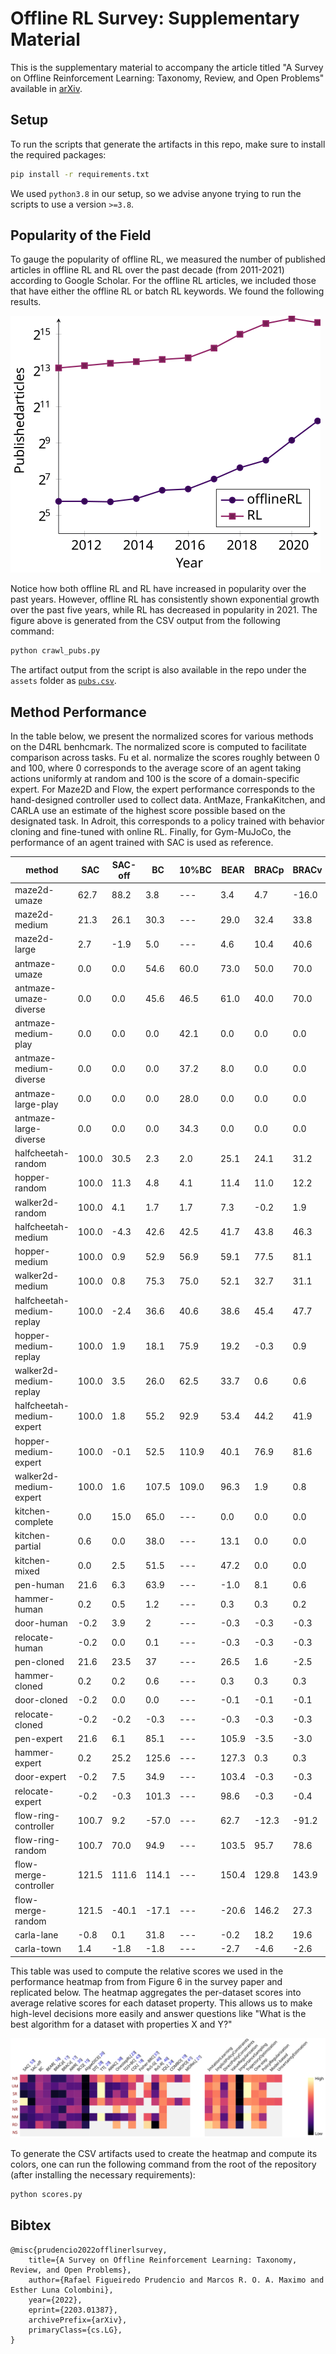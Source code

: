 # Offline RL Survey: Supplementary Material
This is the supplementary material to accompany the article titled "A Survey on Offline Reinforcement Learning: Taxonomy, Review, and Open Problems" available in [arXiv](https://arxiv.org/abs/2203.01387).

## Setup
To run the scripts that generate the artifacts in this repo, make sure to install the required packages:
```sh
pip install -r requirements.txt
```
We used `python3.8` in our setup, so we advise anyone trying to run the scripts to use a version `>=3.8`.

## Popularity of the Field
To gauge the popularity of offline RL, we measured the number of published articles in offline RL and RL over the past decade (from 2011-2021) according to Google Scholar.
For the offline RL articles, we included those that have either the offline RL or batch RL keywords.
We found the following results.

![Number of publications in offline RL and RL](assets/pubs.svg)

Notice how both offline RL and RL have increased in popularity over the past years.
However, offline RL has consistently shown exponential growth over the past five years, while RL has decreased in popularity in 2021.
The figure above is generated from the CSV output from the following command:

```sh
python crawl_pubs.py
```

The artifact output from the script is also available in the repo under the `assets` folder as [`pubs.csv`](assets/pubs.csv).

## Method Performance
In the table below, we present the normalized scores for various methods on the D4RL benhcmark.
The normalized score is computed to facilitate comparison across tasks.
Fu et al. normalize the scores roughly between 0 and 100, where 0 corresponds to the average score of an agent taking actions uniformly at random and 100 is the score of a domain-specific expert.
For Maze2D and Flow, the expert performance corresponds to the hand-designed controller used to collect data.
AntMaze, FrankaKitchen, and CARLA use an estimate of the highest score possible based on the designated task.
In Adroit, this corresponds to a policy trained with behavior cloning and fine-tuned with online RL.
Finally, for Gym-MuJoCo, the performance of an agent trained with SAC is used as reference.

| method                    | SAC   | SAC-off | BC    | 10%BC | BEAR  | BRACp | BRACv | AWR   | BCQ   | AlgaeDICE | DT    | TT    | AWAC | ORL   | TDBC  | CQL   | FBRC  | RvSg | RvSr  | IQL   | COMBO | MOPO | MOReL |
|---------------------------|-------|---------|-------|-------|-------|-------|-------|-------|-------|-----------|-------|-------|------|-------|-------|-------|-------|------|-------|-------|-------|------|-------|
| maze2d-umaze              | 62.7  | 88.2    | 3.8   | ---   | 3.4   | 4.7   | -16.0 | 1.0   | 12.8  | -15.7     | ---   | ---   | ---  | ---   | ---   | 5.7   | ---   | ---  | ---   | ---   | ---   | ---  | ---   |
| maze2d-medium             | 21.3  | 26.1    | 30.3  | ---   | 29.0  | 32.4  | 33.8  | 7.6   | 8.3   | 10.0      | ---   | ---   | ---  | ---   | ---   | 5.0   | ---   | ---  | ---   | ---   | ---   | ---  | ---   |
| maze2d-large              | 2.7   | -1.9    | 5.0   | ---   | 4.6   | 10.4  | 40.6  | 23.7  | 6.2   | -0.1      | ---   | ---   | ---  | ---   | ---   | 12.5  | ---   | ---  | ---   | ---   | ---   | ---  | ---   |
| antmaze-umaze             | 0.0   | 0.0     | 54.6  | 60.0  | 73.0  | 50.0  | 70.0  | 56.0  | 78.9  | 0.0       | 59.2  | 100.0 | 56.7 | 64.3  | 78.6  | 74.0  | ---   | 65.4 | 64.4  | 87.5  | ---   | ---  | ---   |
| antmaze-umaze-diverse     | 0.0   | 0.0     | 45.6  | 46.5  | 61.0  | 40.0  | 70.0  | 70.3  | 55.0  | 0.0       | 53.0  | ---   | 49.3 | 60.7  | 71.4  | 84.0  | ---   | 60.9 | 70.1  | 62.2  | ---   | ---  | ---   |
| antmaze-medium-play       | 0.0   | 0.0     | 0.0   | 42.1  | 0.0   | 0.0   | 0.0   | 0.0   | 0.0   | 0.0       | 0.0   | 93.3  | 0.0  | 0.3   | 10.6  | 61.2  | ---   | 58.1 | 4.5   | 71.2  | ---   | ---  | ---   |
| antmaze-medium-diverse    | 0.0   | 0.0     | 0.0   | 37.2  | 8.0   | 0.0   | 0.0   | 0.0   | 0.0   | 0.0       | 0.0   | 100.0 | 0.7  | 0.0   | 3.0   | 53.7  | ---   | 67.3 | 7.7   | 70.0  | ---   | ---  | ---   |
| antmaze-large-play        | 0.0   | 0.0     | 0.0   | 28.0  | 0.0   | 0.0   | 0.0   | 0.0   | 6.7   | 0.0       | 0.0   | 66.7  | 0.0  | 0.0   | 0.2   | 15.8  | ---   | 32.4 | 3.5   | 39.6  | ---   | ---  | ---   |
| antmaze-large-diverse     | 0.0   | 0.0     | 0.0   | 34.3  | 0.0   | 0.0   | 0.0   | 0.0   | 2.2   | 0.0       | 0.0   | 60.0  | 1.0  | 0.0   | 0.0   | 14.9  | ---   | 36.9 | 3.7   | 47.5  | ---   | ---  | ---   |
| halfcheetah-random        | 100.0 | 30.5    | 2.3   | 2.0   | 25.1  | 24.1  | 31.2  | 2.5   | 2.2   | -0.3      | 2.2   | ---   | ---  | 6.9   | 11.0  | 18.6  | 33.3  | ---  | 3.9   | ---   | 38.8  | 35.4 | 25.6  |
| hopper-random             | 100.0 | 11.3    | 4.8   | 4.1   | 11.4  | 11.0  | 12.2  | 10.2  | 10.6  | 0.9       | 7.5   | ---   | ---  | 7.8   | 8.5   | 9.3   | 11.3  | ---  | -0.2  | ---   | 17.9  | 11.7 | 53.6  |
| walker2d-random           | 100.0 | 4.1     | 1.7   | 1.7   | 7.3   | -0.2  | 1.9   | 1.5   | 4.9   | 0.5       | 2.0   | ---   | ---  | 6.1   | 1.6   | 2.5   | 1.5   | ---  | 7.7   | ---   | 7.0   | 13.6 | 37.3  |
| halfcheetah-medium        | 100.0 | -4.3    | 42.6  | 42.5  | 41.7  | 43.8  | 46.3  | 37.4  | 40.7  | -2.2      | 42.6  | 46.9  | 43.5 | 55.6  | 48.3  | 49.1  | 41.3  | ---  | 41.6  | 47.4  | 54.2  | 42.3 | 42.1  |
| hopper-medium             | 100.0 | 0.9     | 52.9  | 56.9  | 59.1  | 77.5  | 81.1  | 17.4  | 53.1  | 0.3       | 67.6  | 61.1  | 57.0 | 83.3  | 59.3  | 64.6  | 99.4  | ---  | 60.2  | 66.3  | 97.2  | 28.0 | 95.4  |
| walker2d-medium           | 100.0 | 0.8     | 75.3  | 75.0  | 52.1  | 32.7  | 31.1  | 35.9  | 54.5  | 1.2       | 74.0  | 79.0  | 72.4 | 85.6  | 83.7  | 82.9  | 78.8  | ---  | 71.7  | 78.3  | 81.9  | 17.8 | 77.8  |
| halfcheetah-medium-replay | 100.0 | -2.4    | 36.6  | 40.6  | 38.6  | 45.4  | 47.7  | 40.3  | 38.2  | -2.1      | 36.6  | 41.9  | 40.5 | 42.4  | 44.6  | 47.3  | 43.2  | ---  | 38.0  | 44.2  | 55.1  | 53.1 | 40.2  |
| hopper-medium-replay      | 100.0 | 1.9     | 18.1  | 75.9  | 19.2  | -0.3  | 0.9   | 15.5  | 15.0  | 0.6       | 82.7  | 91.5  | 37.2 | 71.0  | 60.9  | 97.8  | 41.8  | ---  | 73.5  | 94.7  | 89.5  | 67.5 | 93.6  |
| walker2d-medium-replay    | 100.0 | 3.5     | 26.0  | 62.5  | 33.7  | 0.6   | 0.6   | 28.4  | 33.1  | 1.1       | 66.6  | 82.6  | 27.0 | 71.6  | 81.8  | 86.1  | 35.6  | ---  | 60.6  | 73.9  | 56.0  | 39.0 | 49.8  |
| halfcheetah-medium-expert | 100.0 | 1.8     | 55.2  | 92.9  | 53.4  | 44.2  | 41.9  | 52.7  | 64.7  | -0.8      | 86.8  | 95.0  | 42.8 | 93.5  | 90.7  | 85.8  | 93.3  | ---  | 92.2  | 86.7  | 90.0  | 63.3 | 53.3  |
| hopper-medium-expert      | 100.0 | -0.1    | 52.5  | 110.9 | 40.1  | 76.9  | 81.6  | 53.8  | 57.5  | 0.4       | 107.6 | 110.0 | 55.8 | 102.1 | 98.0  | 102.0 | 105.2 | ---  | 101.7 | 91.5  | 111.1 | 23.7 | 108.7 |
| walker2d-medium-expert    | 100.0 | 1.6     | 107.5 | 109.0 | 96.3  | 1.9   | 0.8   | 27.1  | 110.9 | 1.1       | 108.1 | 101.9 | 74.5 | 110.9 | 110.1 | 109.5 | 112.4 | ---  | 106.0 | 109.6 | 103.3 | 44.6 | 95.6  |
| kitchen-complete          | 0.0   | 15.0    | 65.0  | ---   | 0.0   | 0.0   | 0.0   | 0.0   | 8.1   | 0.0       | ---   | ---   | ---  | ---   | ---   | 43.8  | ---   | 50.2 | 1.5   | 62.5  | ---   | ---  | ---   |
| kitchen-partial           | 0.6   | 0.0     | 38.0  | ---   | 13.1  | 0.0   | 0.0   | 15.4  | 18.9  | 0.0       | ---   | ---   | ---  | ---   | ---   | 49.8  | ---   | 60.3 | 1.1   | 46.3  | ---   | ---  | ---   |
| kitchen-mixed             | 0.0   | 2.5     | 51.5  | ---   | 47.2  | 0.0   | 0.0   | 10.6  | 8.1   | 2.5       | ---   | ---   | ---  | ---   | ---   | 51.0  | ---   | 51.4 | 0.5   | 51.0  | ---   | ---  | ---   |
| pen-human                 | 21.6  | 6.3     | 63.9  | ---   | -1.0  | 8.1   | 0.6   | 12.3  | 68.9  | -3.3      | ---   | ---   | ---  | ---   | ---   | 37.5  | ---   | ---  | ---   | 71.5  | ---   | ---  | ---   |
| hammer-human              | 0.2   | 0.5     | 1.2   | ---   | 0.3   | 0.3   | 0.2   | 1.2   | 0.5   | 0.3       | ---   | ---   | ---  | ---   | ---   | 4.4   | ---   | ---  | ---   | 1.4   | ---   | ---  | ---   |
| door-human                | -0.2  | 3.9     | 2     | ---   | -0.3  | -0.3  | -0.3  | 0.4   | -0.0  | -0.0      | ---   | ---   | ---  | ---   | ---   | 9.9   | ---   | ---  | ---   | 4.3   | ---   | ---  | ---   |
| relocate-human            | -0.2  | 0.0     | 0.1   | ---   | -0.3  | -0.3  | -0.3  | -0.0  | -0.1  | -0.1      | ---   | ---   | ---  | ---   | ---   | 0.2   | ---   | ---  | ---   | 0.1   | ---   | ---  | ---   |
| pen-cloned                | 21.6  | 23.5    | 37    | ---   | 26.5  | 1.6   | -2.5  | 28.0  | 44.0  | -2.9      | ---   | ---   | ---  | 60.0  | ---   | 39.2  | ---   | ---  | ---   | 37.3  | ---   | ---  | ---   |
| hammer-cloned             | 0.2   | 0.2     | 0.6   | ---   | 0.3   | 0.3   | 0.3   | 0.4   | 0.4   | 0.3       | ---   | ---   | ---  | 2.1   | ---   | 2.1   | ---   | ---  | ---   | 2.1   | ---   | ---  | ---   |
| door-cloned               | -0.2  | 0.0     | 0.0   | ---   | -0.1  | -0.1  | -0.1  | 0.0   | 0.0   | 0.0       | ---   | ---   | ---  | 0.4   | ---   | 0.4   | ---   | ---  | ---   | 1.6   | ---   | ---  | ---   |
| relocate-cloned           | -0.2  | -0.2    | -0.3  | ---   | -0.3  | -0.3  | -0.3  | -0.2  | -0.3  | -0.3      | ---   | ---   | ---  | -0.1  | ---   | -0.1  | ---   | ---  | ---   | -0.2  | ---   | ---  | ---   |
| pen-expert                | 21.6  | 6.1     | 85.1  | ---   | 105.9 | -3.5  | -3.0  | 111.0 | 114.9 | -3.5      | ---   | ---   | ---  | ---   | ---   | 107.0 | ---   | ---  | ---   | ---   | ---   | ---  | ---   |
| hammer-expert             | 0.2   | 25.2    | 125.6 | ---   | 127.3 | 0.3   | 0.3   | 39.0  | 107.2 | 0.3       | ---   | ---   | ---  | ---   | ---   | 86.7  | ---   | ---  | ---   | ---   | ---   | ---  | ---   |
| door-expert               | -0.2  | 7.5     | 34.9  | ---   | 103.4 | -0.3  | -0.3  | 102.9 | 99.0  | 0.0       | ---   | ---   | ---  | ---   | ---   | 101.5 | ---   | ---  | ---   | ---   | ---   | ---  | ---   |
| relocate-expert           | -0.2  | -0.3    | 101.3 | ---   | 98.6  | -0.3  | -0.4  | 91.5  | 41.6  | -0.1      | ---   | ---   | ---  | ---   | ---   | 95.0  | ---   | ---  | ---   | ---   | ---   | ---  | ---   |
| flow-ring-controller      | 100.7 | 9.2     | -57.0 | ---   | 62.7  | -12.3 | -91.2 | 75.2  | 76.2  | 15.2      | ---   | ---   | ---  | ---   | ---   | 52.0  | ---   | ---  | ---   | ---   | ---   | ---  | ---   |
| flow-ring-random          | 100.7 | 70.0    | 94.9  | ---   | 103.5 | 95.7  | 78.6  | 80.4  | 94.6  | 83.6      | ---   | ---   | ---  | ---   | ---   | 87.9  | ---   | ---  | ---   | ---   | ---   | ---  | ---   |
| flow-merge-controller     | 121.5 | 111.6   | 114.1 | ---   | 150.4 | 129.8 | 143.9 | 152.7 | 114.8 | 196.4     | ---   | ---   | ---  | ---   | ---   | 157.2 | ---   | ---  | ---   | ---   | ---   | ---  | ---   |
| flow-merge-random         | 121.5 | -40.1   | -17.1 | ---   | -20.6 | 146.2 | 27.3  | 99.6  | 28.2  | 4.7       | ---   | ---   | ---  | ---   | ---   | 40.6  | ---   | ---  | ---   | ---   | ---   | ---  | ---   |
| carla-lane                | -0.8  | 0.1     | 31.8  | ---   | -0.2  | 18.2  | 19.6  | -0.4  | -0.1  | -1.2      | ---   | ---   | ---  | ---   | ---   | 20.9  | ---   | ---  | ---   | ---   | ---   | ---  | ---   |
| carla-town                | 1.4   | -1.8    | -1.8  | ---   | -2.7  | -4.6  | -2.6  | 1.9   | 1.9   | -11.2     | ---   | ---   | ---  | ---   | ---   | -2.6  | --    | ---  | ---   | ---   | ---   | ---  | ---   |


This table was used to compute the relative scores we used in the performance heatmap from from Figure 6 in the survey paper and replicated below.
The heatmap aggregates the per-dataset scores into average relative scores for each dataset property.
This allows us to make high-level decisions more easily and answer questions like "What is the best algorithm for a dataset with properties X and Y?"

![Relative scores of methods and classes on each dataset property](assets/perf-heatmap.svg)

 To generate the CSV artifacts used to create the heatmap and compute its colors, one can run the following command from the root of the repository (after installing the necessary requirements):
 ```sh
 python scores.py
 ```

## Bibtex
```
@misc{prudencio2022offlinerlsurvey,
    title={A Survey on Offline Reinforcement Learning: Taxonomy, Review, and Open Problems}, 
    author={Rafael Figueiredo Prudencio and Marcos R. O. A. Maximo and Esther Luna Colombini},
    year={2022},
    eprint={2203.01387},
    archivePrefix={arXiv},
    primaryClass={cs.LG},
}
```
